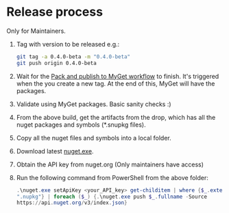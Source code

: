 # Release process

Only for Maintainers.

1. Tag with version to be released e.g.:

   ```sh
   git tag -a 0.4.0-beta -m "0.4.0-beta"
   git push origin 0.4.0-beta
   ```

2. Wait for the [Pack and publish to MyGet
   workflow](https://github.com/open-telemetry/opentelemetry-dotnet/actions?query=workflow%3A%22Pack+and+publish+to+Myget%22)
   to finish. It's triggered when the you create a new tag. At the end of this,
   MyGet will have the packages.

3. Validate using MyGet packages. Basic sanity checks :)

4. From the above build, get the artifacts from the drop, which has all the
   nuget packages and symbols (*.snupkg files).

5. Copy all the nuget files and symbols into a local folder.

6. Download latest [nuget.exe](https://www.nuget.org/downloads).

7. Obtain the API key from nuget.org (Only maintainers have access)

8. Run the following command from PowerShell from the above folder:

   ```powershell
   .\nuget.exe setApiKey <your_API_key> get-childitem | where {$_.extension -eq
   ".nupkg"} | foreach ($_) {.\nuget.exe push $_.fullname -Source
   https://api.nuget.org/v3/index.json}
   ```
